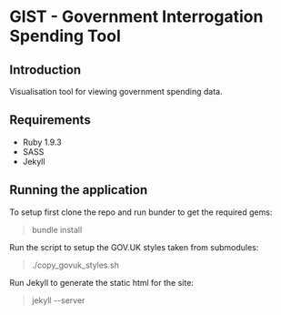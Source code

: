 # GIST - Government Interrogation Spending Tool

## Introduction

Visualisation tool for viewing government spending data.

## Requirements

* Ruby 1.9.3
* SASS
* Jekyll

## Running the application

To setup first clone the repo and run bunder to get the required gems:
> bundle install

Run the script to setup the GOV.UK styles taken from submodules:
> ./copy_govuk_styles.sh

Run Jekyll to generate the static html for the site:
> jekyll --server
